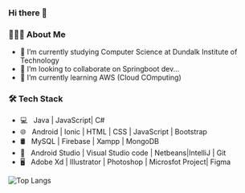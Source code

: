 ### Hi there 👋

<h3> 👨🏻‍💻 About Me </h3>

- 🔭 I’m currently studying Computer Science at Dundalk Institute of Technology
- 👯 I’m looking to collaborate on Springboot dev...
-  🌱 I’m currently learning  AWS (Cloud COmputing)
<h3>🛠 Tech Stack</h3>

- 💻 &nbsp; Java |  JavaScript| C#
- 🌐 &nbsp; Android | Ionic | HTML | CSS | JavaScript | Bootstrap 
- 🛢 &nbsp; MySQL | Firebase | Xampp | MongoDB
- 🔧 &nbsp; Android Studio | Visual Studio code | Netbeans|IntelliJ | Git
- 🖥 &nbsp; Adobe Xd | Illustrator | Photoshop | Microsfot Project| Figma

![Top Langs](https://github-readme-stats.vercel.app/api/top-langs/?username=Mayesamomo&theme=radical&title_color=8E2DE2&text_color=fff)
